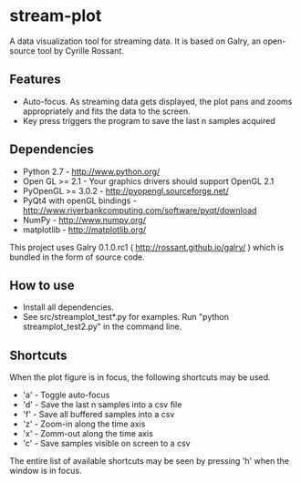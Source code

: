 stream-plot
===========

A data visualization tool for streaming data. It is based on Galry, an open-source tool by Cyrille Rossant.


Features
---------

- Auto-focus. As streaming data gets displayed, the plot pans and zooms appropriately and fits the data to the screen.
- Key press triggers the program to save the last n samples acquired

Dependencies
-----------

- Python 2.7 - http://www.python.org/
- Open GL >= 2.1 - Your graphics drivers should support OpenGL 2.1
- PyOpenGL >= 3.0.2 - http://pyopengl.sourceforge.net/
- PyQt4 with openGL bindings - http://www.riverbankcomputing.com/software/pyqt/download
- NumPy - http://www.numpy.org/
- matplotlib - http://matplotlib.org/


This project uses Galry 0.1.0.rc1 ( http://rossant.github.io/galry/ ) which is bundled in the form of source code.


How to use
----------

- Install all dependencies.
- See src/streamplot_test*.py for examples. Run "python streamplot_test2.py" in the command line.

Shortcuts
---------

When the plot figure is in focus, the following shortcuts may be used.

- 'a' - Toggle auto-focus
- 'd' - Save the last n samples into a csv file
- 'f' - Save all buffered samples into a csv
- 'z' - Zoom-in along the time axis
- 'x' - Zomm-out along the time axis
- 'c' - Save samples visible on screen to a csv

The entire list of available shortcuts may be seen by pressing 'h' when the window is in focus.
